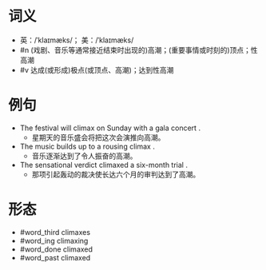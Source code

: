 # 词义
- 英：/ˈklaɪmæks/； 美：/ˈklaɪmæks/
- #n (戏剧、音乐等通常接近结束时出现的)高潮；(重要事情或时刻的)顶点；性高潮
- #v 达成(或形成)极点(或顶点、高潮)；达到性高潮
# 例句
- The festival will climax on Sunday with a gala concert .
	- 星期天的音乐盛会将把这次会演推向高潮。
- The music builds up to a rousing climax .
	- 音乐逐渐达到了令人振奋的高潮。
- The sensational verdict climaxed a six-month trial .
	- 那项引起轰动的裁决使长达六个月的审判达到了高潮。
# 形态
- #word_third climaxes
- #word_ing climaxing
- #word_done climaxed
- #word_past climaxed
